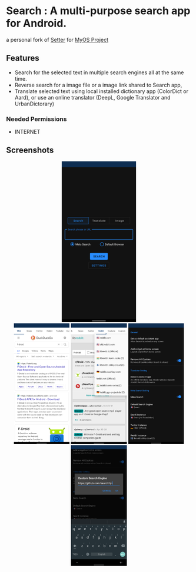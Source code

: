 # Search : A multi-purpose search app for Android.
a personal fork of [Setter](https://github.com/scubajeff/Setter) for [MyOS Project](https://github.com/MyOS-Android)

## Features
  - Search for the selected text in multiple search engines all at the same time.
  - Reverse search for a image file or a image link shared to Search app,
  - Translate selected text using local installed dictionary app (ColorDict or Aard), or use an online translator 
  (DeepL, Google Translator and UrbanDictorary)

### Needed Permissions
  - INTERNET

## Screenshots
<p align="center">
  <img src="https://raw.githubusercontent.com/MyOS-Android/my.android.search/main/fastlane/metadata/android/en-US/images/phoneScreenshots/1.png" width="40%">
  <br>
  <img src="https://raw.githubusercontent.com/MyOS-Android/my.android.search/main/fastlane/metadata/android/en-US/images/phoneScreenshots/2.png" width="30%">
  <img src="https://raw.githubusercontent.com/MyOS-Android/my.android.search/main/fastlane/metadata/android/en-US/images/phoneScreenshots/3.png" width="30%">
  <img src="https://raw.githubusercontent.com/MyOS-Android/my.android.search/main/fastlane/metadata/android/en-US/images/phoneScreenshots/4.png" width="30%">
  <img src="https://raw.githubusercontent.com/MyOS-Android/my.android.search/main/fastlane/metadata/android/en-US/images/phoneScreenshots/5.png" width="30%">
</p>
